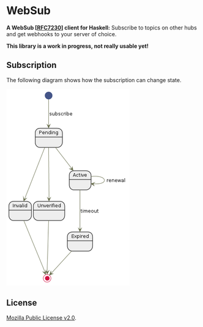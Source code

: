 # WebSub

**A WebSub [[RFC7230](https://www.w3.org/TR/websub/)] client for Haskell:**
Subscribe to topics on other hubs and get webhooks to your server of choice.

**This library is a work in progress, not really usable yet!**

## Subscription

The following diagram shows how the subscription can change state.

![Subscription state changes](graphics/subscription.uml.png)

## License

[Mozilla Public License v2.0](LICENSE).
